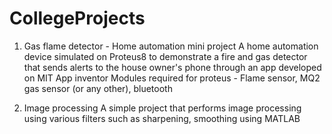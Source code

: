 # CollegeProjects

1. Gas flame detector - Home automation mini project 
A home automation device simulated on Proteus8 to demonstrate a fire and gas detector that sends alerts to the house owner's phone through an app developed on MIT App inventor 
Modules required for proteus - Flame sensor, MQ2 gas sensor (or any other), bluetooth

2. Image processing 
A simple project that performs image processing using various filters such as sharpening, smoothing using MATLAB
